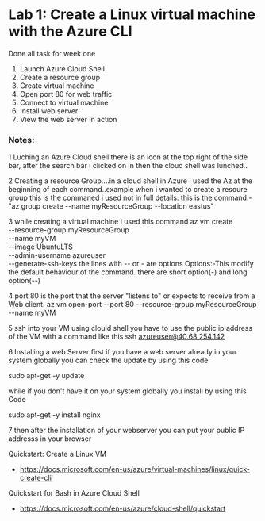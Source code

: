 # Lab 1: Create a Linux virtual machine with the Azure CLI
 Done all task for week one
1. Launch Azure Cloud Shell
2. Create a resource group
3. Create virtual machine
4. Open port 80 for web traffic
5. Connect to virtual machine
6. Install web server
7. View the web server in action

### Notes:
1
Luching an Azure Cloud shell there is an icon at the top right of the side bar, after the search bar i clicked on in then the cloud shell was lunched..

2
Creating a resource Group....in a cloud shell in Azure i used the Az at the beginning of each command..example when i wanted to create a resoure group this is the commaned i used not in full details:
  this is the command:-  "az group create --name myResourceGroup --location eastus"

3
 while creating a virtual machine i used this command 
  az vm create \
  --resource-group myResourceGroup \
  --name myVM \
  --image UbuntuLTS \
  --admin-username azureuser \
  --generate-ssh-keys
  the lines with -- or - are options 
  Options:-This modify the default behaviour of the command.
 there are short option(-) and long option(--) 

4
 port 80 is the port that the server "listens to" or expects to receive from a Web client.
 az vm open-port --port 80 --resource-group myResourceGroup --name myVM

5
 ssh into your VM using clould shell you have to use the public ip address of the VM with a command like this
 ssh azureuser@40.68.254.142

6
 Installing a web Server 
 first if you have a web server already in your system globally
 you can check the update by using this code

 sudo apt-get -y update

 while if you don't have it on your system globally you install by using this Code

 sudo apt-get -y install nginx

7
then after the installation  of your webserver you can put your public IP addresss in your browser




Quickstart: Create a Linux VM
* https://docs.microsoft.com/en-us/azure/virtual-machines/linux/quick-create-cli

Quickstart for Bash in Azure Cloud Shell
* https://docs.microsoft.com/en-us/azure/cloud-shell/quickstart